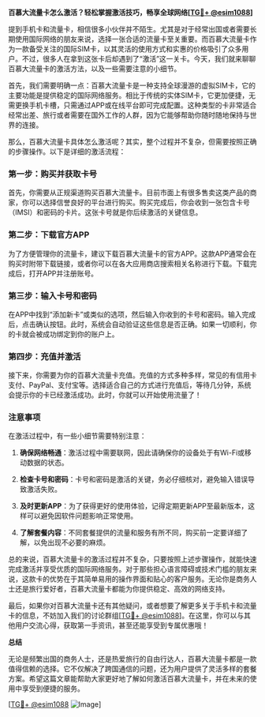 **百慕大流量卡怎么激活？轻松掌握激活技巧，畅享全球网络[[TG💪+ @esim1088](https://t.me/s/esim1088)]**

提到手机卡和流量卡，相信很多小伙伴并不陌生。尤其是对于经常出国或者需要长期使用国际网络的朋友来说，选择一张合适的流量卡至关重要。而百慕大流量卡作为一款备受关注的国际SIM卡，以其灵活的使用方式和实惠的价格吸引了众多用户。不过，很多人在拿到这张卡后却遇到了“激活”这一关卡。今天，我们就来聊聊百慕大流量卡的激活方法，以及一些需要注意的小细节。

首先，我们需要明确一点：百慕大流量卡是一种支持全球漫游的虚拟SIM卡，它的主要功能是提供稳定的国际网络服务。相比于传统的实体SIM卡，它更加便捷，无需更换手机卡槽，只需通过APP或在线平台即可完成配置。这种类型的卡非常适合经常出差、旅行或者需要在国外工作的人群，因为它能够帮助你随时随地保持与世界的连接。

那么，百慕大流量卡具体怎么激活呢？其实，整个过程并不复杂，但需要按照正确的步骤操作。以下是详细的激活流程：

### 第一步：购买并获取卡号

首先，你需要从正规渠道购买百慕大流量卡。目前市面上有很多售卖这类产品的商家，你可以选择信誉良好的平台进行购买。购买完成后，你会收到一张包含卡号（IMSI）和密码的卡片。这张卡号就是你后续激活的关键信息。

### 第二步：下载官方APP

为了方便管理你的流量卡，建议下载百慕大流量卡的官方APP。这款APP通常会在购买时附带下载链接，或者你可以在各大应用商店搜索相关名称进行下载。下载完成后，打开APP并注册账号。

### 第三步：输入卡号和密码

在APP中找到“添加新卡”或类似的选项，然后输入你收到的卡号和密码。输入完成后，点击确认按钮。此时，系统会自动验证这些信息是否正确。如果一切顺利，你的卡就会被成功绑定到你的账户上。

### 第四步：充值并激活

接下来，你需要为你的百慕大流量卡充值。充值的方式多种多样，常见的有信用卡支付、PayPal、支付宝等。选择适合自己的方式进行充值后，等待几分钟，系统会提示你的卡已经激活成功。此时，你就可以开始使用流量了！

### 注意事项

在激活过程中，有一些小细节需要特别注意：

1. **确保网络畅通**：激活过程中需要联网，因此请确保你的设备处于有Wi-Fi或移动数据的状态。
   
2. **检查卡号和密码**：卡号和密码是激活的关键，务必仔细核对，避免输入错误导致激活失败。

3. **及时更新APP**：为了获得更好的使用体验，记得定期更新APP至最新版本，这样可以避免因软件问题影响正常使用。

4. **了解套餐内容**：不同套餐提供的流量和服务有所不同，购买前一定要详细了解，以免出现不必要的麻烦。

总的来说，百慕大流量卡的激活过程并不复杂，只要按照上述步骤操作，就能快速完成激活并享受优质的国际网络服务。对于那些担心语言障碍或技术门槛的朋友来说，这款卡的优势在于其简单易用的操作界面和贴心的客户服务。无论你是商务人士还是旅行爱好者，百慕大流量卡都能为你提供稳定、高效的网络支持。

最后，如果你对百慕大流量卡还有其他疑问，或者想要了解更多关于手机卡和流量卡的信息，不妨加入我们的讨论群组[[TG💪+ @esim1088](https://t.me/s/esim1088)]。在这里，你可以与其他用户交流心得，获取第一手资讯，甚至还能享受到专属优惠哦！

**总结**

无论是频繁出国的商务人士，还是热爱旅行的自由行达人，百慕大流量卡都是一款值得信赖的选择。它不仅解决了跨国通信的问题，还为用户提供了灵活多样的套餐方案。希望这篇文章能帮助大家更好地了解如何激活百慕大流量卡，并在未来的使用中享受到便捷的服务。

[[TG💪+ @esim1088](https://t.me/s/esim1088) ![Image](https://i.postimg.cc/4NQfJmqS/Snipaste-2025-05-13-00-14-12.png)]